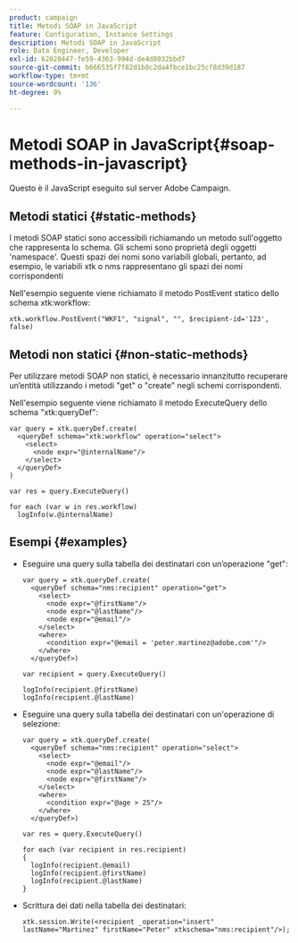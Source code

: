 ```yaml
---
product: campaign
title: Metodi SOAP in JavaScript
feature: Configuration, Instance Settings
description: Metodi SOAP in JavaScript
role: Data Engineer, Developer
exl-id: 62020447-fe59-4363-994d-de4d8032bbd7
source-git-commit: b666535f7f82d1b8c2da4fbce1bc25cf8d39d187
workflow-type: tm+mt
source-wordcount: '136'
ht-degree: 9%

---
```


# Metodi SOAP in JavaScript{#soap-methods-in-javascript}

Questo è il JavaScript eseguito sul server Adobe Campaign.

## Metodi statici {#static-methods}

I metodi SOAP statici sono accessibili richiamando un metodo sull&#39;oggetto che rappresenta lo schema. Gli schemi sono proprietà degli oggetti &#39;namespace&#39;. Questi spazi dei nomi sono variabili globali, pertanto, ad esempio, le variabili xtk o nms rappresentano gli spazi dei nomi corrispondenti

Nell&#39;esempio seguente viene richiamato il metodo PostEvent statico dello schema xtk:workflow:

```
xtk.workflow.PostEvent("WKF1", "signal", "", $recipient-id='123', false) 
```

## Metodi non statici {#non-static-methods}

Per utilizzare metodi SOAP non statici, è necessario innanzitutto recuperare un’entità utilizzando i metodi &quot;get&quot; o &quot;create&quot; negli schemi corrispondenti.

Nell&#39;esempio seguente viene richiamato il metodo ExecuteQuery dello schema &quot;xtk:queryDef&quot;:

```
var query = xtk.queryDef.create(
  <queryDef schema="xtk:workflow" operation="select">
    <select>
      <node expr="@internalName"/>
    </select>
  </queryDef>
)

var res = query.ExecuteQuery()

for each (var w in res.workflow) 
  logInfo(w.@internalName)
```

## Esempi {#examples}

* Eseguire una query sulla tabella dei destinatari con un’operazione &quot;get&quot;:

  ```
  var query = xtk.queryDef.create(  
    <queryDef schema="nms:recipient" operation="get">    
      <select>      
        <node expr="@firstName"/>      
        <node expr="@lastName"/>      
        <node expr="@email"/>    
      </select>    
      <where>      
        <condition expr="@email = 'peter.martinez@adobe.com'"/>    
      </where>  
    </queryDef>)
  
  var recipient = query.ExecuteQuery()
  
  logInfo(recipient.@firstName)
  logInfo(recipient.@lastName)
  ```

* Eseguire una query sulla tabella dei destinatari con un&#39;operazione di selezione:

  ```
  var query = xtk.queryDef.create(  
    <queryDef schema="nms:recipient" operation="select">    
      <select>      
        <node expr="@email"/>      
        <node expr="@lastName"/>      
        <node expr="@firstName"/>    
      </select>    
      <where>      
        <condition expr="@age > 25"/>    
      </where>    
    </queryDef>)
  
  var res = query.ExecuteQuery()
  
  for each (var recipient in res.recipient) 
  {  
    logInfo(recipient.@email)  
    logInfo(recipient.@firstName)  
    logInfo(recipient.@lastName)
  }
  ```

* Scrittura dei dati nella tabella dei destinatari:

  ```
  xtk.session.Write(<recipient _operation="insert" lastName="Martinez" firstName="Peter" xtkschema="nms:recipient"/>);
  ```
